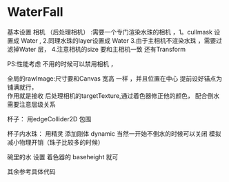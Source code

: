 # WaterFall


基本设置
相机 （后处理相机） :需要一个专门渲染水珠的相机   ，1。cullmask 设置成 Water   , 
2.同理水珠的layer设置成 Water 
3.由于主相机不渲染水珠 ，需要过滤掉Water 层，
4.注意相机的size 要和主相机一致  还有Transform

PS:性能考虑 不用的时候可以禁用相机  ， 


全局的rawImage:尺寸要和Canvas 宽高 一样  ，并且位置在中心  提前设好锚点为铺满就行，  
作用就是接收 后处理相机的targetTexture,通过着色器修正他的颜色， 配合倒水需要注意层级关系

杯子： 用edgeCollider2D  包围    

杯子内水珠： 用精灵 添加刚体  dynamic  当然一开始不倒水的时候可以关闭 模拟   减小物理开销（珠子比较多的时候）  


碗里的水 设置 着色器的 baseheight 就可

其余参考具体代码





